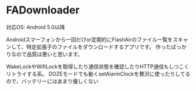 # FADownloader

対応OS: Android 5.0以降

Androidスマーフォンから一回だけor定期的にFlashAirのファイル一覧をスキャンして、特定拡張子のファイルをダウンロードするアプリです。
作ったばっかりなので品質は悪いと思います。

WakeLockやWifiLockを取得したり通信状態を確認したりHTTP通信もしつこくリトライする系。
DOZEモードでも動くsetAlarmClockを贅沢に使ったりしてるので、バッテリーにはあまり優しくない
